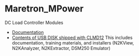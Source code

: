 # Maretron_MPower

DC Load Controller Modules

* [Documentation](docs)
* [Contents of USB DISK shipped with CLMD12](https://thayermahan-my.sharepoint.com/:f:/p/jcorcoran/EhA2ZhF0i9JKsjyyqnFF2ZcBiykFItC3XT-6K0nYPWfogw?e=kfqcGf)
  This includes documentation, training materials, and installers (N2KView, N2KAnalyzer, N2KExtractor, DSM250 Emulator) 
